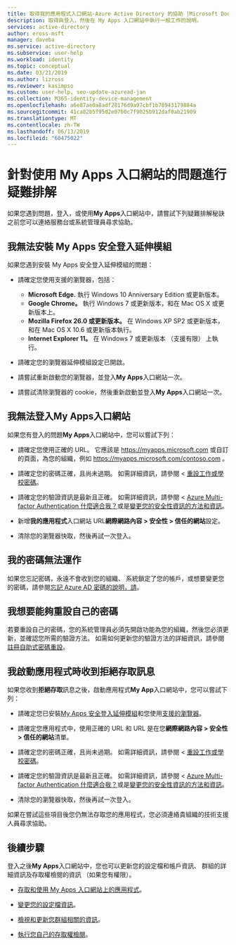 ```yaml
---
title: 取得我的應用程式入口網站-Azure Active Directory 的協助 |Microsoft Docs
description: 取得與登入，然後在 My Apps 入口網站中執行一般工作的說明。
services: active-directory
author: eross-msft
manager: daveba
ms.service: active-directory
ms.subservice: user-help
ms.workload: identity
ms.topic: conceptual
ms.date: 03/21/2019
ms.author: lizross
ms.reviewer: kasimpso
ms.custom: user-help, seo-update-azuread-jan
ms.collection: M365-identity-device-management
ms.openlocfilehash: a6e87ae0a8adf28176d9a97cbf1b78943179884a
ms.sourcegitcommit: 41ca82b5f95d2e07b0c7f9025b912daf0ab21909
ms.translationtype: MT
ms.contentlocale: zh-TW
ms.lasthandoff: 06/13/2019
ms.locfileid: "60475022"
---
```

# <a name="troubleshoot-problems-with-the-my-apps-portal"></a>針對使用 My Apps 入口網站的問題進行疑難排解
如果您遇到問題，登入，或使用**My Apps**入口網站中，請嘗試下列疑難排解秘訣之前您可以連絡服務台或系統管理員尋求協助。

## <a name="im-having-trouble-installing-the-my-apps-secure-sign-in-extension"></a>我無法安裝 My Apps 安全登入延伸模組
如果您遇到安裝 My Apps 安全登入延伸模組的問題：

- 請確定您使用支援的瀏覽器，包括：

    - **Microsoft Edge.** 執行 Windows 10 Anniversary Edition 或更新版本。
    - **Google Chrome。** 執行 Windows 7 或更新版本，和在 Mac OS X 或更新版本上。
    - **Mozilla Firefox 26.0 或更新版本。** 在 Windows XP SP2 或更新版本，和在 Mac OS X 10.6 或更新版本執行。
    - **Internet Explorer 11。** 在 Windows 7 或更新版本 （支援有限） 上執行。

- 請確定您的瀏覽器延伸模組設定已開啟。

- 請嘗試重新啟動您的瀏覽器，並登入**My Apps**入口網站一次。

- 請嘗試清除瀏覽器的 cookie，然後重新啟動並登入**My Apps**入口網站一次。

## <a name="i-cant-sign-in-to-the-my-apps-portal"></a>我無法登入**My Apps**入口網站
如果您有登入的問題**My Apps**入口網站中，您可以嘗試下列：

- 請確定您使用正確的 URL。 它應該是 https://myapps.microsoft.com 或自訂的頁面，為您的組織，例如 https://myapps.microsoft.com/contoso.com 。

- 請確定您的密碼正確，且尚未過期。 如需詳細資訊，請參閱 <<c0> [ 重設工作或學校密碼](active-directory-passwords-update-your-own-password.md)。

- 請確定您的驗證資訊是最新且正確。 如需詳細資訊，請參閱 < [Azure Multi-factor Authentication 什麼適合我？](multi-factor-authentication-end-user.md)或是[變更您的安全性資訊的方法和資訊](security-info-add-update-methods-overview.md)。

- 新增**我的應用程式**入口網站 URL**網際網路內容 > 安全性 > 信任的網站**設定。

- 清除您的瀏覽器快取，然後再試一次登入。

## <a name="my-password-isnt-working"></a>我的密碼無法運作
如果您忘記密碼，永遠不會收到您的組織、 系統鎖定了您的帳戶，或想要變更您的密碼，請參閱[忘記 Azure AD 密碼的說明，請](active-directory-passwords-update-your-own-password.md)。

## <a name="i-want-to-be-able-to-reset-my-own-password"></a>我想要能夠重設自己的密碼
若要重設自己的密碼，您的系統管理員必須先開啟功能為您的組織，然後您必須更新，並確認您所需的驗證方法。 如需如何更新您的驗證方法的詳細資訊，請參閱[註冊自助式密碼重設](active-directory-passwords-reset-register.md)。

## <a name="im-getting-an-access-denied-message-when-i-start-an-app"></a>我啟動應用程式時收到拒絕存取訊息
如果您收到**拒絕存取**訊息之後，啟動應用程式**My App**入口網站中，您可以嘗試下列：

- 請確定您已安裝[My Apps 安全登入延伸模組](my-apps-portal-end-user-access.md#download-and-install-the-my-apps-secure-sign-in-extension)和您使用[支援的瀏覽器](my-apps-portal-end-user-access.md#supported-browsers)。

- 請確定您應用程式中，使用正確的 URL 和 URL 是在您**網際網路內容 > 安全性 > 信任的網站**清單。

- 請確定您的密碼正確，且尚未過期。 如需詳細資訊，請參閱 <<c0> [ 重設工作或學校密碼](active-directory-passwords-update-your-own-password.md)。

- 請確定您的驗證資訊是最新且正確。 如需詳細資訊，請參閱 < [Azure Multi-factor Authentication 什麼適合我？](multi-factor-authentication-end-user.md)或是[變更您的安全性資訊的方法和資訊](security-info-add-update-methods-overview.md)。

- 清除您的瀏覽器快取，然後再試一次登入。

如果在嘗試這些項目後您仍無法存取您的應用程式，您必須連絡貴組織的技術支援人員尋求協助。

## <a name="next-steps"></a>後續步驟
登入之後**My Apps**入口網站中，您也可以更新您的設定檔和帳戶資訊、 群組的詳細資訊及存取權檢閱的資訊 （如果您有權限）。

- [存取和使用 My Apps 入口網站上的應用程式](my-apps-portal-end-user-access.md)。

- [變更您的設定檔資訊](my-apps-portal-end-user-update-profile.md)。

- [檢視和更新您群組相關的資訊](my-apps-portal-end-user-groups.md)。

- [執行您自己的存取權檢閱](my-apps-portal-end-user-access-reviews.md)。
